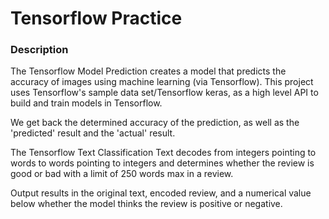 # Tensorflow Practice

### Description
The Tensorflow Model Prediction creates a model that predicts the accuracy of images using
machine learning (via Tensorflow). This project uses Tensorflow's sample data set/Tensorflow keras, as a high level API to build and train models in Tensorflow.

We get back the determined accuracy of the prediction, as well as the 'predicted' result and the 'actual' result.

The Tensorflow Text Classification Text decodes from integers pointing to words 
to words pointing to integers and determines whether the review is good or bad with a limit of 250 words max in a review.

Output results in the original text, encoded review, and a numerical value below whether the model thinks the review is positive or negative.

